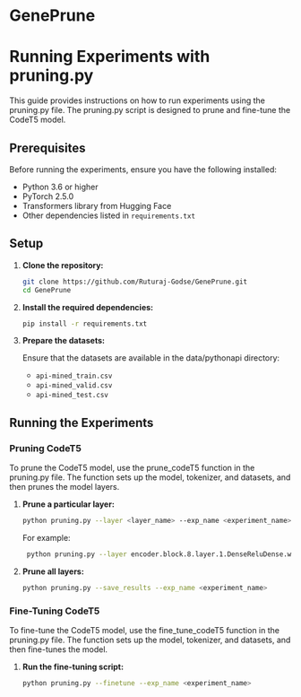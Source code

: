 # GenePrune

# Running Experiments with pruning.py

This guide provides instructions on how to run experiments using the pruning.py file. The pruning.py script is designed to prune and fine-tune the CodeT5 model.

## Prerequisites

Before running the experiments, ensure you have the following installed:

- Python 3.6 or higher
- PyTorch 2.5.0
- Transformers library from Hugging Face
- Other dependencies listed in `requirements.txt`

## Setup

1. **Clone the repository:**

    ```sh
    git clone https://github.com/Ruturaj-Godse/GenePrune.git
    cd GenePrune
    ```

2. **Install the required dependencies:**

    ```sh
    pip install -r requirements.txt
    ```

3. **Prepare the datasets:**

    Ensure that the datasets are available in the data/pythonapi directory:
    - `api-mined_train.csv`
    - `api-mined_valid.csv`
    - `api-mined_test.csv`

## Running the Experiments

### Pruning CodeT5

To prune the CodeT5 model, use the prune_codeT5 function in the pruning.py file. The function sets up the model, tokenizer, and datasets, and then prunes the model layers.

1. **Prune a particular layer:**

    ```sh
    python pruning.py --layer <layer_name> --exp_name <experiment_name>
    ```
    For example:
   ```sh
    python pruning.py --layer encoder.block.8.layer.1.DenseReluDense.wo --exp_name exp1
    ```

2. **Prune all layers:**
    
    ```sh
    python pruning.py --save_results --exp_name <experiment_name>
    ```
    

### Fine-Tuning CodeT5

To fine-tune the CodeT5 model, use the fine_tune_codeT5 function in the pruning.py file. The function sets up the model, tokenizer, and datasets, and then fine-tunes the model.

1. **Run the fine-tuning script:**

    ```sh
    python pruning.py --finetune --exp_name <experiment_name>
    ```


